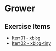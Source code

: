 # Grower

## Exercise Items

- [Item01 - xblog](./xblog/README.md "前后端不分离的博客")
- [Item02 - xblog-tiny](./xblog-tiny/README.md  "前后端分离的博客")

